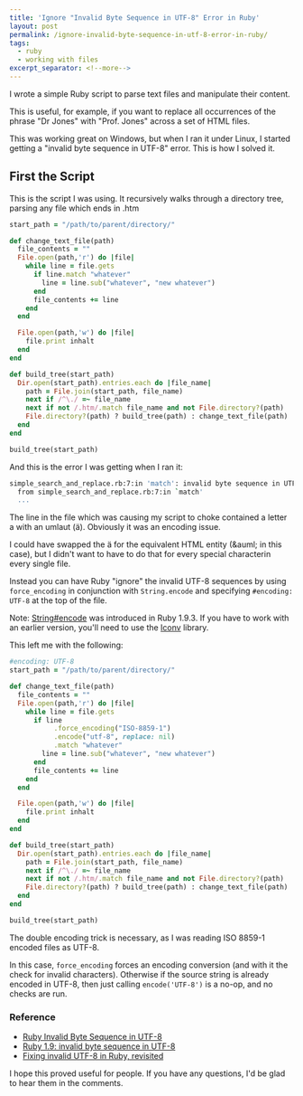 ```yaml
---
title: 'Ignore "Invalid Byte Sequence in UTF-8" Error in Ruby'
layout: post
permalink: /ignore-invalid-byte-sequence-in-utf-8-error-in-ruby/
tags:
  - ruby
  - working with files
excerpt_separator: <!--more-->
---
```


I wrote a simple Ruby script to parse text files and manipulate their content.

This is useful, for example, if you want to replace all occurrences of the phrase "Dr Jones" with "Prof. Jones" across a set of HTML files.

This was working great on Windows, but when I ran it under Linux, I started getting a "invalid byte sequence in UTF-8" error. This is how I solved it.

<!--more-->

## First the Script

This is the script I was using. It recursively walks through a directory tree, parsing any file which ends in .htm

```ruby
start_path = "/path/to/parent/directory/"

def change_text_file(path)
  file_contents = ""
  File.open(path,'r') do |file|
    while line = file.gets
      if line.match "whatever"
        line = line.sub("whatever", "new whatever")
      end
      file_contents += line
    end
  end

  File.open(path,'w') do |file|
    file.print inhalt
  end
end

def build_tree(start_path)
  Dir.open(start_path).entries.each do |file_name|
    path = File.join(start_path, file_name)
    next if /^\./ =~ file_name
    next if not /.htm/.match file_name and not File.directory?(path)
    File.directory?(path) ? build_tree(path) : change_text_file(path)
  end
end

build_tree(start_path)
```

And this is the error I was getting when I ran it:

```sh
simple_search_and_replace.rb:7:in 'match': invalid byte sequence in UTF-8 (ArgumentError)
  from simple_search_and_replace.rb:7:in `match'
  ...
```

The line in the file which was causing my script to choke contained a letter a with an umlaut (ä). Obviously it was an encoding issue.

I could have swapped the ä for the equivalent HTML entity (&amp;auml; in this case), but I didn't want to have to do that for every special characterin every single file.

Instead you can have Ruby "ignore" the invalid UTF-8 sequences by using `force_encoding` in conjunction with `String.encode` and specifying `#encoding: UTF-8` at the top of the file.

Note: [String#encode](http://www.ruby-doc.org/core-1.9.3/String.html#method-i-encode-21 "String#encode") was introduced in Ruby 1.9.3. If you have to work with an earlier version, you'll need to use the [Iconv](http://www.ruby-doc.org/stdlib-1.8.7/libdoc/iconv/rdoc/Iconv.html "Iconv library") library.

This left me with the following:

```ruby
#encoding: UTF-8
start_path = "/path/to/parent/directory/"

def change_text_file(path)
  file_contents = ""
  File.open(path,'r') do |file|
    while line = file.gets
      if line
           .force_encoding("ISO-8859-1")
           .encode("utf-8", replace: nil)
           .match "whatever"
        line = line.sub("whatever", "new whatever")
      end
      file_contents += line
    end
  end

  File.open(path,'w') do |file|
    file.print inhalt
  end
end

def build_tree(start_path)
  Dir.open(start_path).entries.each do |file_name|
    path = File.join(start_path, file_name)
    next if /^\./ =~ file_name
    next if not /.htm/.match file_name and not File.directory?(path)
    File.directory?(path) ? build_tree(path) : change_text_file(path)
  end
end

build_tree(start_path)
```

The double encoding trick is necessary, as I was reading ISO 8859-1 encoded files as UTF-8.

In this case, `force_encoding` forces an encoding conversion (and with it the check for invalid characters). Otherwise if the source string is already encoded in UTF-8, then just calling `encode('UTF-8')` is a no-op, and no checks are run.

### Reference

-  [Ruby Invalid Byte Sequence in UTF-8](https://stackoverflow.com/questions/9607554/ruby-invalid-byte-sequence-in-utf-8/ "Stack Overflow")
-  [Ruby 1.9: invalid byte sequence in UTF-8](http://stackoverflow.com/questions/2982677/ruby-1-9-invalid-byte-sequence-in-utf-8 "Stack Overflow")
-  [Fixing invalid UTF-8 in Ruby, revisited](http://po-ru.com/diary/fixing-invalid-utf-8-in-ruby-revisited/ "Fixing invalid UTF-8 in Ruby, revisited")

I hope this proved useful for people. If you have any questions, I'd be glad to hear them in the comments.

